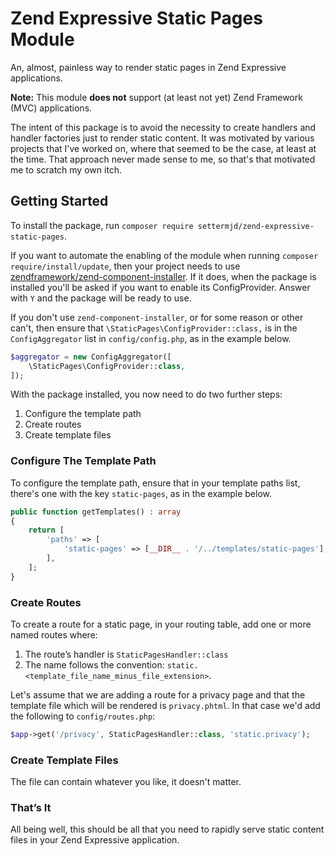 # Zend Expressive Static Pages Module

An, almost, painless way to render static pages in Zend Expressive applications.

**Note:** This module **does not** support (at least not yet) Zend Framework (MVC) applications.

The intent of this package is to avoid the necessity to create handlers and handler factories just to render static content.
It was motivated by various projects that I've worked on, where that seemed to be the case, at least at the time.
That approach never made sense to me, so that's that motivated me to scratch my own itch.

## Getting Started

To install the package, run `composer require settermjd/zend-expressive-static-pages`.

If you want to automate the enabling of the module when running `composer require/install/update`, then your project needs to use [zendframework/zend-component-installer].
If it does, when the package is installed you'll be asked if you want to enable its ConfigProvider.
Answer with `Y` and the package will be ready to use.

If you don't use `zend-component-installer`, or for some reason or other can't, then ensure that `\StaticPages\ConfigProvider::class,` is in the `ConfigAggregator` list in `config/config.php`, as in the example below.

```php
$aggregator = new ConfigAggregator([
    \StaticPages\ConfigProvider::class,
]);
```

With the package installed, you now need to do two further steps:

1. Configure the template path
2. Create routes
3. Create template files

### Configure The Template Path

To configure the template path, ensure that in your template paths list, there's one with the key `static-pages`, as in the example below.

```php
public function getTemplates() : array
{
    return [
        'paths' => [
            'static-pages' => [__DIR__ . '/../templates/static-pages'],
        ],
    ];
}
```

### Create Routes

To create a route for a static page, in your routing table, add one or more named routes where:

1. The route’s handler is `StaticPagesHandler::class`
2. The name follows the convention: `static.<template_file_name_minus_file_extension>`.

Let's assume that we are adding a route for a privacy page and that the template file which will be rendered is `privacy.phtml`.
In that case we'd add the following to `config/routes.php`:

```php
$app->get('/privacy', StaticPagesHandler::class, 'static.privacy');
```

### Create Template Files

The file can contain whatever you like, it doesn't matter.

### That’s It

All being well, this should be all that you need to rapidly serve static content files in your Zend Expressive application.

[zendframework/zend-component-installer]: https://github.com/zendframework/zend-component-installer
